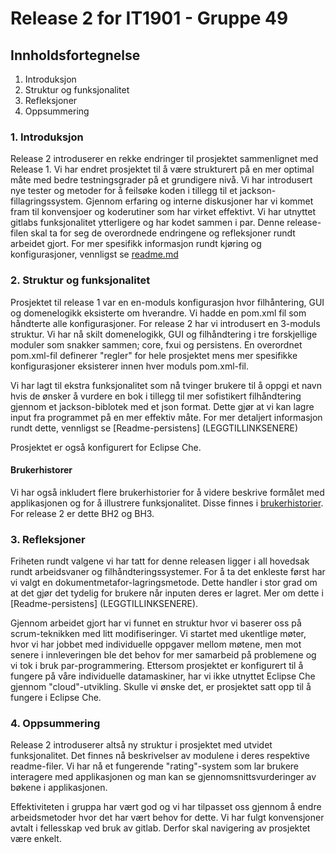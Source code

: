 # Release 2 for IT1901 - Gruppe 49

## Innholdsfortegnelse

1. Introduksjon
2. Struktur og funksjonalitet
3. Refleksjoner
4. Oppsummering

### 1. Introduksjon

Release 2 introduserer en rekke endringer til prosjektet sammenlignet med Release 1. Vi har endret prosjektet til å være strukturert på en mer optimal måte med bedre testningsgrader på et grundigere nivå. Vi har introdusert nye tester og metoder for å feilsøke koden i tillegg til et jackson-fillagringssystem. Gjennom erfaring og interne diskusjoner har vi kommet fram til konvensjoer og koderutiner som har virket effektivt. Vi har utnyttet gitlabs funksjonalitet ytterligere og har kodet sammen i par. Denne release-filen skal ta for seg de overordnede endringene og refleksjoner rundt arbeidet gjort. For mer spesifikk informasjon rundt kjøring og konfigurasjoner, vennligst se [readme.md](../readme.md)

### 2. Struktur og funksjonalitet

Prosjektet til release 1 var en en-moduls konfigurasjon hvor filhåntering, GUI og domenelogikk eksisterte om hverandre. Vi hadde en pom.xml fil som håndterte alle konfigurasjoner. For release 2 har vi introdusert en 3-moduls struktur. Vi har nå skilt domenelogikk, GUI og filhåndtering i tre forskjellige moduler som snakker sammen; core, fxui og persistens. En overordnet pom.xml-fil definerer "regler" for hele prosjektet mens mer spesifikke konfigurasjoner eksisterer innen hver moduls pom.xml-fil.

Vi har lagt til ekstra funksjonalitet som nå tvinger brukere til å oppgi et navn hvis de ønsker å vurdere en bok i tillegg til mer sofistikert filhåndtering gjennom et jackson-biblotek med et json format. Dette gjør at vi kan lagre input fra programmet på en mer effektiv måte. For mer detaljert informasjon rundt dette, vennligst se [Readme-persistens] (LEGGTILLINKSENERE)

Prosjektet er også konfigurert for Eclipse Che.

#### Brukerhistorer
Vi har også inkludert flere brukerhistorier for å videre beskrive formålet med applikasjonen og for å illustrere funksjonalitet. Disse finnes i [brukerhistorier](docs\brukerhistorier.md). For release 2 er dette BH2 og BH3.
  
### 3. Refleksjoner

Friheten rundt valgene vi har tatt for denne releasen ligger i all hovedsak rundt arbeidsvaner og filhåndteringssystemer. For å ta det enkleste først har vi valgt en dokumentmetafor-lagringsmetode. Dette handler i stor grad om at det gjør det tydelig for brukere når inputen deres er lagret. Mer om dette i [Readme-persistens] (LEGGTILLINKSENERE). 

Gjennom arbeidet gjort har vi funnet en struktur hvor vi baserer oss på scrum-teknikken med litt modifiseringer. Vi startet med ukentlige møter, hvor vi har jobbet med individuelle oppgaver mellom møtene, men mot senere i innleveringen ble det behov for mer samarbeid på problemene og vi tok i bruk par-programmering. Ettersom prosjektet er konfigurert til å fungere på våre individuelle datamaskiner, har vi ikke utnyttet Eclipse Che gjennom "cloud"-utvikling. Skulle vi ønske det, er prosjektet satt opp til å fungere i Eclipse Che.

### 4. Oppsummering

Release 2 introduserer altså ny struktur i prosjektet med utvidet funksjonalitet. Det finnes nå beskrivelser av modulene i deres respektive readme-filer. Vi har nå et fungerende "rating"-system som lar brukere interagere med applikasjonen og man kan se gjennomsnittsvurderinger av bøkene i applikasjonen.

Effektiviteten i gruppa har vært god og vi har tilpasset oss gjennom å endre arbeidsmetoder hvor det har vært behov for dette. Vi har fulgt konvensjoner avtalt i fellesskap ved bruk av gitlab. Derfor skal navigering av prosjektet være enkelt.